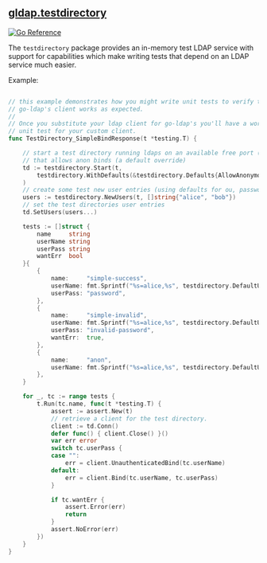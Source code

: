 ## [gldap.testdirectory](testdirectory/)
[![Go
Reference](https://pkg.go.dev/badge/github.com/jimlambrt/gldap/testdirectory.svg)](https://pkg.go.dev/github.com/jimlambrt/gldap/testdirectory)

The `testdirectory` package provides an in-memory test LDAP service with support
for capabilities which make writing tests that depend on an LDAP service much
easier. 

Example:

```go

// this example demonstrates how you might write unit tests to verify that 
// go-ldap's client works as expected.  
//
// Once you substitute your ldap client for go-ldap's you'll have a working
// unit test for your custom client.
func TestDirectory_SimpleBindResponse(t *testing.T) {

    // start a test directory running ldaps on an available free port (defaults)
    // that allows anon binds (a default override)
	td := testdirectory.Start(t,
		testdirectory.WithDefaults(&testdirectory.Defaults{AllowAnonymousBind: true}),
	)
    // create some test new user entries (using defaults for ou, password, etc)
	users := testdirectory.NewUsers(t, []string{"alice", "bob"})
    // set the test directories user entries
	td.SetUsers(users...)

    tests := []struct {
		name     string
		userName string
		userPass string
		wantErr  bool
	}{
		{
			name:     "simple-success",
			userName: fmt.Sprintf("%s=alice,%s", testdirectory.DefaultUserAttr, testdirectory.DefaultUserDN),
			userPass: "password",
		},
		{
			name:     "simple-invalid",
			userName: fmt.Sprintf("%s=alice,%s", testdirectory.DefaultUserAttr, testdirectory.DefaultUserDN),
			userPass: "invalid-password",
			wantErr:  true,
		},
		{
			name:     "anon",
			userName: fmt.Sprintf("%s=alice,%s", testdirectory.DefaultUserAttr, testdirectory.DefaultUserDN),
		},
	}

	for _, tc := range tests {
		t.Run(tc.name, func(t *testing.T) {
			assert := assert.New(t)
            // retrieve a client for the test directory.
			client := td.Conn()
			defer func() { client.Close() }()
			var err error
			switch tc.userPass {
			case "":
				err = client.UnauthenticatedBind(tc.userName)
			default:
				err = client.Bind(tc.userName, tc.userPass)
			}

			if tc.wantErr {
				assert.Error(err)
				return
			}
			assert.NoError(err)
		})
	}
}
```